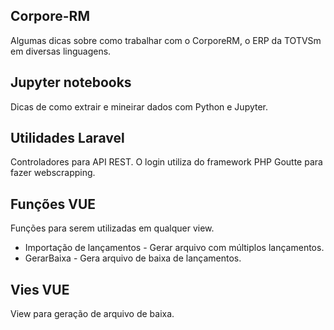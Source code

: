 ## Corpore-RM
Algumas dicas sobre como trabalhar com o CorporeRM, o ERP da TOTVSm em diversas linguagens.

## Jupyter notebooks
Dicas de como extrair e mineirar dados com Python e Jupyter.

## Utilidades Laravel
Controladores para API REST.
O login utiliza do framework PHP Goutte para fazer webscrapping.

## Funções VUE
Funções para serem utilizadas em qualquer view.
* Importação de lançamentos - Gerar arquivo com múltiplos lançamentos.
* GerarBaixa - Gera arquivo de baixa de lançamentos.

## Vies VUE
View para geração de arquivo de baixa.
